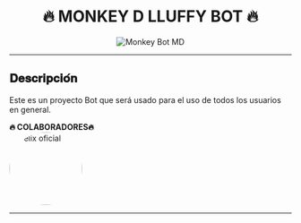 
<h1 align="center">🔥 MONKEY D LLUFFY BOT 🔥</h1>

<p align="center">
 <img
src="imagen"
alt="Monkey Bot MD" />

---

## 𝐃𝐞𝐬𝐜𝐫𝐢𝐩𝐜𝐢𝐨́𝐧 

Este es un proyecto Bot que será usado para el uso de todos los usuarios en general.

</details>
<summary><b>🔥 COLABORADORES🔥</b></summary>

<a href="https://github.com/mantis-has/Makima" style="display:inline-block; text-decoration: none;">
    <img src="https://qu.ax/Ywcsu.jpg" width="130" height="130" alt="Félix oficial" style="border-radius: 50%;"/>
</a>

---
